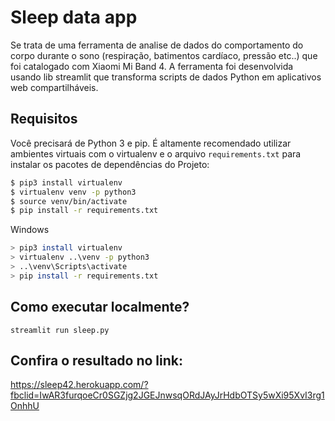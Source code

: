 # Sleep data app
Se trata de uma ferramenta de analise de dados do comportamento do corpo durante o sono (respiração, batimentos cardíaco, pressão etc..) que foi catalogado com Xiaomi Mi Band 4. A ferramenta foi desenvolvida usando lib streamlit que transforma scripts de dados Python em aplicativos web compartilháveis. 

## Requisitos

Você precisará de Python 3 e pip. É altamente recomendado utilizar ambientes virtuais
com o virtualenv e o arquivo `requirements.txt` para instalar os pacotes de dependências
do Projeto:

```bash
$ pip3 install virtualenv
$ virtualenv venv -p python3
$ source venv/bin/activate
$ pip install -r requirements.txt
```

Windows

```bash
> pip3 install virtualenv
> virtualenv ..\venv -p python3
> ..\venv\Scripts\activate
> pip install -r requirements.txt
```

## Como executar localmente?
```
streamlit run sleep.py

```
## Confira o resultado no link:
https://sleep42.herokuapp.com/?fbclid=IwAR3furqoeCr0SGZjg2JGEJnwsqORdJAyJrHdbOTSy5wXi95XvI3rg1OnhhU
